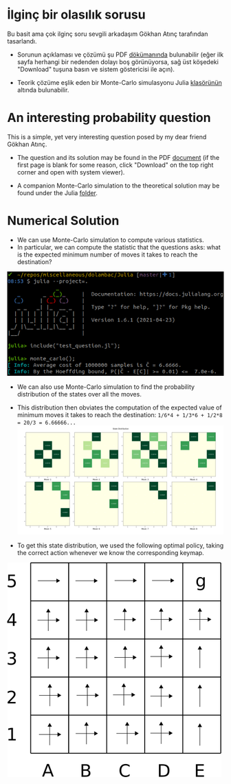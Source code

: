 # İlginç bir olasılık sorusu

Bu basit ama çok ilginç soru sevgili arkadaşım Gökhan Atınç tarafından tasarlandı.

* Sorunun açıklaması ve çözümü şu PDF
  [dökümanında](https://github.com/Symplectomorphism/miscellaneous/blob/master/dolambac/TeX/root.pdf)
  bulunabilir (eğer ilk sayfa herhangi bir nedenden dolayı boş görünüyorsa, sağ
  üst köşedeki "Download" tuşuna basın ve sistem göstericisi ile açın).

* Teorik çözüme eşlik eden bir Monte-Carlo simulasyonu Julia
  [klasörünün](https://github.com/Symplectomorphism/miscellaneous/tree/master/dolambac/Julia)
  altında bulunabilir.

# An interesting probability question

This is a simple, yet very interesting question posed by my dear friend Gökhan
Atınç.  

* The question and its solution may be found in the PDF
  [document](https://github.com/Symplectomorphism/miscellaneous/blob/master/dolambac/TeX/english/root.pdf)
  (if the first page is blank for some reason, click "Download" on the top right
  corner and open with system viewer).

* A companion Monte-Carlo simulation to the theoretical solution may be found
  under the Julia
  [folder](https://github.com/Symplectomorphism/miscellaneous/tree/master/dolambac/Julia).

# Numerical Solution

* We can use Monte-Carlo simulation to compute various statistics.
* In particular, we can compute the statistic that the questions asks: what is the expected minimum number of moves it takes to reach the destination?

![Sample simulation](./Julia/monte_carlo_sample.png)

* We can also use Monte-Carlo simulation to find the probability distribution of the states over all the moves.
* This distribution then obviates the computation of the expected value of minimum moves it takes to reach the destination: ```1/6*4 + 1/3*6 + 1/2*8 = 20/3 = 6.66666...```
![State Distribution](./Julia/state_distribution.png)


* To get this state distribution, we used the following optimal policy, taking the correct action whenever we know the corresponding keymap.

![State Distribution](./TeX/figures/drawing_policy.png)